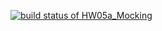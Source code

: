[![build status of HW05a_Mocking](https://travis-ci.org/mtorres3/githubapi-567.svg?branch=HW05a_Mocking)](https://travis-ci.org/mtorres3/githubapi-567)
